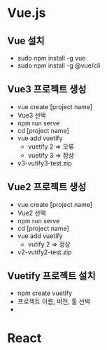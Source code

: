 # Vue.js

## Vue 설치

- sudo npm install -g vue
- sudo npm install -g @vue/cli



## Vue3 프로젝트 생성

- vue create [project name]
- Vue3 선택
- npm run serve
- cd [project name]
- vue add vuetify
  - vuetify 2 => 오류
  - vuetify 3 => 정상
- v3-vutify3-test.zip



## Vue2 프로젝트 생성

- vue create [project name]
- Vue2 선택
- npm run serve
- cd [project name]
- vue add vuetify
  - vutify 2 => 정상
- v2-vutify2-test.zip



## Vuetify 프로젝트 설치

- npm create vuetify
- 프로젝트 이름, 버전, 툴 선택
- 







# React







